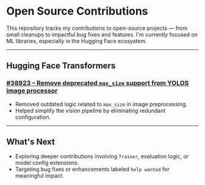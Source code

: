# Open Source Contributions

This repository tracks my contributions to open-source projects — from small cleanups to impactful bug fixes and features. I'm currently focused on ML libraries, especially in the Hugging Face ecosystem.

---

## Hugging Face Transformers

### [#38923 – Remove deprecated `max_size` support from YOLOS image processor](https://github.com/huggingface/transformers/pull/38923)
- Removed outdated logic related to `max_size` in image preprocessing.
- Helped simplify the vision pipeline by eliminating redundant configuration.

---

## What's Next

- Exploring deeper contributions involving `Trainer`, evaluation logic, or model config extensions.
- Targeting bug fixes or enhancements labeled `help wanted` for meaningful impact.
